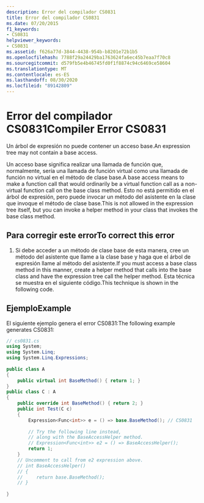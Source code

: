 ```yaml
---
description: Error del compilador CS0831
title: Error del compilador CS0831
ms.date: 07/20/2015
f1_keywords:
- CS0831
helpviewer_keywords:
- CS0831
ms.assetid: f626a77d-3844-4438-954b-b8201e72b1b5
ms.openlocfilehash: 7788f29a24429ba1763624fa6ec45b7eaa7f70c8
ms.sourcegitcommit: d579fb5e4b46745fd0f1f8874c94c6469ce58604
ms.translationtype: MT
ms.contentlocale: es-ES
ms.lasthandoff: 08/30/2020
ms.locfileid: "89142809"
---
```

# <a name="compiler-error-cs0831"></a><span data-ttu-id="fb133-103">Error del compilador CS0831</span><span class="sxs-lookup"><span data-stu-id="fb133-103">Compiler Error CS0831</span></span>
<span data-ttu-id="fb133-104">Un árbol de expresión no puede contener un acceso base.</span><span class="sxs-lookup"><span data-stu-id="fb133-104">An expression tree may not contain a base access.</span></span>  
  
 <span data-ttu-id="fb133-105">Un acceso base significa realizar una llamada de función que, normalmente, sería una llamada de función virtual como una llamada de función no virtual en el método de clase base.</span><span class="sxs-lookup"><span data-stu-id="fb133-105">A base access means to make a function call that would ordinarily be a virtual function call as a non-virtual function call on the base class method.</span></span> <span data-ttu-id="fb133-106">Esto no está permitido en el árbol de expresión, pero puede invocar un método del asistente en la clase que invoque el método de clase base.</span><span class="sxs-lookup"><span data-stu-id="fb133-106">This is not allowed in the expression tree itself, but you can invoke a helper method in your class that invokes the base class method.</span></span>  
  
## <a name="to-correct-this-error"></a><span data-ttu-id="fb133-107">Para corregir este error</span><span class="sxs-lookup"><span data-stu-id="fb133-107">To correct this error</span></span>  
  
1. <span data-ttu-id="fb133-108">Si debe acceder a un método de clase base de esta manera, cree un método del asistente que llame a la clase base y haga que el árbol de expresión llame al método del asistente.</span><span class="sxs-lookup"><span data-stu-id="fb133-108">If you must access a base class method in this manner, create a helper method that calls into the base class and have the expression tree call the helper method.</span></span> <span data-ttu-id="fb133-109">Esta técnica se muestra en el siguiente código.</span><span class="sxs-lookup"><span data-stu-id="fb133-109">This technique is shown in the following code.</span></span>  
  
## <a name="example"></a><span data-ttu-id="fb133-110">Ejemplo</span><span class="sxs-lookup"><span data-stu-id="fb133-110">Example</span></span>  
 <span data-ttu-id="fb133-111">El siguiente ejemplo genera el error CS0831:</span><span class="sxs-lookup"><span data-stu-id="fb133-111">The following example generates CS0831:</span></span>  
  
```csharp  
// cs0831.cs  
using System;  
using System.Linq;  
using System.Linq.Expressions;  
  
public class A  
{  
    public virtual int BaseMethod() { return 1; }  
}  
public class C : A  
{  
    public override int BaseMethod() { return 2; }  
    public int Test(C c)  
    {  
        Expression<Func<int>> e = () => base.BaseMethod(); // CS0831  
  
        // Try the following line instead,
        // along with the BaseAccessHelper method.  
        // Expression<Func<int>> e2 = () => BaseAccessHelper();  
        return 1;  
    }
    // Uncomment to call from e2 expression above.  
    // int BaseAccessHelper()  
    // {  
    //     return base.BaseMethod();  
    // }  
  
}
```
